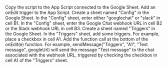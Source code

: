 Copy the script to the App Script connected to the Google Sheet.
Add an onEdit trigger to the App Script.
Create a sheet named "Config" in the Google Sheet.
In the "Config" sheet, enter either "googlechat" or "slack" in cell B1.
In the "Config" sheet, enter the Google Chat webhook URL in cell B2 or the Slack webhook URL in cell B3.
Create a sheet named "Triggers" in the Google Sheet.
In the "Triggers" sheet, add some triggers. For example, place a checkbox in cell A1.
Add the function call at the bottom of the onEdit(e) function. For example, sendMessage("Triggers", "A1", "Test message", googleUrl) will send the message "Test message" to the chat associated with the webhook URL, triggered by checking the checkbox in cell A1 of the "Triggers" sheet.
